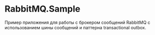 # RabbitMQ.Sample
Пример приложения для работы с брокером сообщений RabbitMQ с использованием шины сообщений и паттерна transactional outbox.

